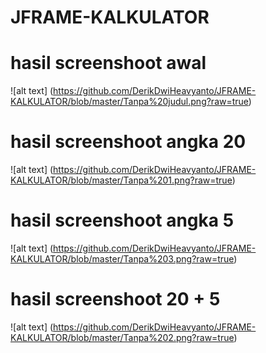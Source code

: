 # JFRAME-KALKULATOR
# hasil screenshoot awal
![alt text] (https://github.com/DerikDwiHeavyanto/JFRAME-KALKULATOR/blob/master/Tanpa%20judul.png?raw=true)

# hasil screenshoot angka 20 
![alt text] (https://github.com/DerikDwiHeavyanto/JFRAME-KALKULATOR/blob/master/Tanpa%201.png?raw=true)

# hasil screenshoot angka 5
![alt text] (https://github.com/DerikDwiHeavyanto/JFRAME-KALKULATOR/blob/master/Tanpa%203.png?raw=true)

# hasil screenshoot 20 + 5
![alt text] (https://github.com/DerikDwiHeavyanto/JFRAME-KALKULATOR/blob/master/Tanpa%202.png?raw=true)
